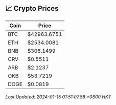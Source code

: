 ## 📈 Crypto Prices

| Coin | Price |
| ---- | ----- |
| BTC | $42963.6751 |
| ETH | $2534.0081 |
| BNB | $306.1499 |
| CRV | $0.5511 |
| ARB | $2.1237 |
| OKB | $53.7219 |
| DOGE | $0.0819 |

_Last Updated: 2024-01-15 01:51:07.88 +0800 HKT_